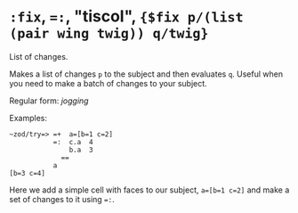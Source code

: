 # `:fix`, `=:`, "tiscol", `{$fix p/(list (pair wing twig)) q/twig}`

List of changes.

Makes a list of changes `p` to the subject and then evaluates `q`.
Useful when you need to make a batch of changes to your subject.

Regular form: *jogging*

Examples:

    ~zod/try=> =+  a=[b=1 c=2]
               =:  c.a  4
                   b.a  3
                 ==
               a
    [b=3 c=4]

Here we add a simple cell with faces to our subject, `a=[b=1 c=2]` and
make a set of changes to it using `=:`.
